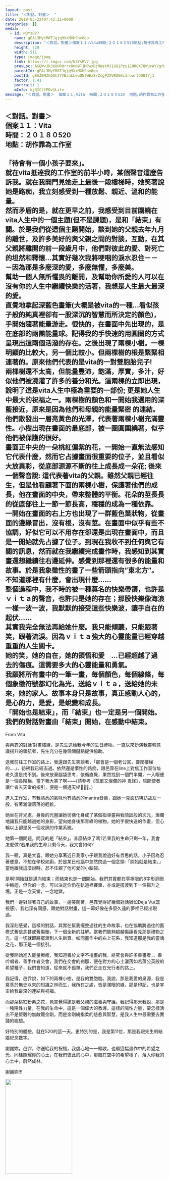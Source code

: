 ```yaml
---
layout: post
title: "＜對話。對畫＞  " 
date: 2018-05-22T07:42:21+0000 
categories: [] 
media:
  - id: N3YsRV7
    name: gEAL3MyYM8TJgjq9XxMXh9nv8go
    description: "＜對話。對畫＞個案１１;Vita時間;２０１８０520地點;胡作霏為工作室-----------------------------------------------------------「待會有一個小孩子要來」。就在vita抵達我的工作室的前半小時，某個聲音這麼告訴我。就在我開門見她走上最後一段樓梯時，她笑著說她是路痴，我立刻感受到一種放鬆、親近、溫和的能量。然而矛盾的是，就在更早之前，我感受到目前圍繞在vita人生中的一個主題但不是課題，是和「結束」有關。於是我們從這個主題開始，談到她的父親去年九月的離世，及許多美好的與父親之間的對談，互動，在其父親將離開的前一段歲月中，他們對彼此的愛、對死亡的坦然和釋懷…其實好幾次我將哽咽的淚水忍住－－－因為那是多麼深的愛，多麼無懼，多麼美。幫助一個人無所懼畏的離開，及幫助你所愛的人可以在沒有你的人生中繼續快樂的活著，我想是人生最大最深的愛。直覺地拿起深藍色畫筆大概是被vita的一種…看似孩子般的純真裡卻有一股深沉的智慧而所決定的顏色，手開始隨著能量游走。很快的，在畫面中先出現的，是在底部的兩團能量球。記得我的手快速的用圓圈的方式呈現出這兩個活潑的存在。之後出現了兩棵小樹。一棵明顯的比較大，另一個比較小。但兩棵樹的根是緊緊相連著的。原來他們代表的是vita的一對雙胞胎兒子!兩棵樹還不太高，但能量豐沛，飽滿，厚實，多汁，好似他們被澆灌了許多的養分和光。這兩棵的立即出現，說明了這是vita人生中極為重要的一部份; 更是她人生中最大的祝福之一。兩棵樹的顏色和一開始我選用的深藍接近，原來是因為他們和母親的能量緊密 的連結。他們散發出一層亮黃色的光澤，代表著兩棵小樹充滿靈性。小樹出現在畫面的最底部，被一圈圓圍繞著，似乎他們被保護的很好。畫面正中央的一朵桃紅偏紫的花，一開始一直無法感知它代表什麼，然而它占據畫面很重要的位子，並且看似大放異彩，從底部源源不斷的往上成長成一朵花; 後來一個聲音說; 這代表著vita的父親。雖然父親已經往生，但是他看顧著下面的兩棵小樹，保護著他們的成長，他在畫面的中央，帶來整體的平衡。花朵的莖長長的從底部往上一節一節長高，穩穩的成為一種依靠。一開始在畫面的右上方也出現了一群藍色葉狀物，從畫面的邊緣冒出，沒有根，沒有莖。在畫面中似乎有些不協調，好似它可以不用存在卻還是出現在畫面中，而且是一開始就先占據了位子。到現在我收不到任何與它有關的訊息，然而就在我繼續完成畫作時，我感知到其實畫還想繼續往右邊延伸。感覺到那裡還有很多的能量和故事。於是我象徵性的畫了一些箭頭指向”東北方”。不知道那裡有什麼，會出現什麼……整個過程中，我不時的被一種莫名的快樂帶領，也許是ｖｉｔａ的聲音，也許只是她的存在；那股快樂像海浪一樣一波一波，我默默的接受這些快樂波，讓手自在的起伏……其實我完全無法再給她什麼。我只能傾聽，只能跟著笑，跟著流淚。因為ｖｉｔａ強大的心靈能量已經穿越重重的人生關卡。她的笑，她的自在，她的領悟和愛　…已經超越了過去的傷痕。這需要多大的心靈能量和勇氣。我願將所有畫中的一筆一畫，每個顏色，每個線條，每個象徵符號都幻化為光，送給ｖｉｔａ，送給她的未來，她的家人。故事本身只是故事，真正感動人心的，是心的力，是愛，是蛻變和成長。「開始也是結束」，而「結束」也一定是另一個開始。我們的對話對畫由「結束」開始，在感動中結束。---------------------------------------From Vita與邑霏的對話˙對畫結緣，是先生送給我今年的生日禮物。一直以來扮演我靈魂意識揚升的領航者，先生充分在幾個關鍵點提供協助。送我前往工作室的路上，我還跟先生笑談著，「那會是一個老公寓，要爬樓梯的....」，彷彿我已經去過。依然還是慣性的路痴，跟邑霏在line上對焦工作室位址老久還是找不到。後來放棄腦袋思考，依循直覺，果然找到一個門半開，一入眼便是一個長階梯，當下我大笑了啊~~~請參考《孤單又燦爛的神 鬼怪》，陰間使者讓亡者去天堂的指引，便是一個通天梯🤣🤣🤣。進入工作室，有我熟悉的氣味也有熟悉的mantra音樂，跟她一見面彷彿訪故友一般，有著灑灑落落的輕鬆。她坐在背光處，身後的光圈讓她彷彿化身成了某個指導靈與我晤談般的次元，燦爛地讓我只能越過她的身影，望向她身後那青綠的植物。她的手很快速的作畫，但心輪以上卻是另一個收訊的作業系統。她第一個問題，問我的是「結束」。甚麼結束了嗎?若果我的生命只剩一年，我會怎麼做?若果我的生命只剩今天，我又會如何?我一聽，真是大喜。跟她分享著近日我家小子跟我說過好有哲思的話。小子因為忍著便意，不想在學校如廁，於是某日他腦中忽然閃過一個念頭;「開始就是結束。」當他跟我這麼說時，忍不住親了他可愛的小腦袋。是啊!開始就是邁向結束；而結束也是一個開始。我們其實都在零極限的8字形迴圈中輪迴，但你的一念，可以決定你仍在軌道裡賽車，亦或是擺渡到下一個揚升之境。正是一念天堂，一念地獄。我們一邊對談著自己的故事，一邊笑鬧著，邑霏覺得好幾個對話猶如Deja Vu既視感，我也深有同感。跟她對話對畫，這一幕好像在多麼久遠的夢裡已經出現過。我深刻感覺，這樣的對話，其實在幫我攏整過往的生命故事，也在協助將過往的舊模式舊信念甚或舊傷慟，下一個全新的註解。當我們能夠超越傷痛看見那是禮物之光，這一切就即將擺渡到人生新頁。如同畫作中的右上花系，我知道那是我的靈魂之花，那正是一個接引。從我開始進入能量療癒，我知道善於文字不擅畫的我，終究會與許多善畫者，、善吟唱者、善手作者交會，我們在交會的剎那，便在對方的心土灑落如若蒲公英般的希望種子，我們會知道，從來就不孤單，我們正走在光行者的路上。我記得，邑霏說，如下的兩棵小樹，是我的雙胞胎。我說，那是我愛的泉源，我是奠基於無史以來的知識之林而生，我所在之處，皆是滿眼的綠，那是印記，也是宇宙給我最深的連結與祝福。而那朵桃紅粉紫之花，邑霏覺得該是我父親的滋養與守護。我記得那天我說，那是一種陽性力量，在我的生命中，這是一個偉大的教導。這樣的陽性力量，要怎樣活出不是堅毅的無敵鐵金剛，而是金剛繞指柔的慈悲與智慧，是我人生中最需要去實踐的經驗。好特別的體驗，就在520的這一天。更特別的是，我是第11位，那是我跟先生的結婚紀念數字。謝謝妳，邑霏，你送給我的祝福，我虔心地一一領收。也願這幅畫作中的希望之光，同樣照耀你的心土，在我們彼此的心中，那飄在空中的希望種子，落入你我的心土中，蔚然成林。謝謝妳!!!"   
    height: 720
    width: 511
    type: image/jpeg
    link: https://i.imgur.com/N3YsRV7.jpg
    prevLoc: AGQWvJk3X8HROrrx0nN9TjMPwxDjMWskMJ1G91Pzu1E0ROX78WurAYVgrBrMiLXW9E4AwgIDZk6g5PW7SL6vDYqA4BH8AyDDA6MRHXPxlmk8oZfXVgW5nv5guqWkr58RoBt30W8EG0NwSZ2YxyEor5cABLX1pg8Gu1xB01jEOPINPP6kv97wFvYKDBBr7rHxmJ5yBQVQtBQ1m5821KtDvDVokMPxTOD9KmjXA3CwOMojjjW9imPB1gj2KBh5OBZmZO1Xfvq
    parentId: gEAL3MyYM8TJgjq9XxMXh9nv8go
    postId: gEAJBNZkOGCJYVBznLLwuQNlWEz8rZcgPZXVRQ66c3roorlDQ8I7j1
    factor: 1.41
    portrait: 1
    mInfo: kjQIClfPOv3Litv
message: "＜對話。對畫＞  個案１１;Vita  時間;２０１８０520  地點;胡作霏為工作室  -----------------------------------------------------------  「待會有一個小孩子要來」。  就在vita抵達我的工作室的前半小時，某個聲音這麼告訴我。就在我開門見她走上最後一段樓梯時，她笑著說她是路痴，我立刻感受到一種放鬆、親近、溫和的能量。  然而矛盾的是，就在更早之前，我感受到目前圍繞在vita人生中的一個主題但不是課題，是和「結束」有關。於是我們從這個主題開始，談到她的父親去年九月的離世，及許多美好的與父親之間的對談，互動，在其父親將離開的前一段歲月中，他們對彼此的愛、對死亡的坦然和釋懷…其實好幾次我將哽咽的淚水忍住－－－因為那是多麼深的愛，多麼無懼，多麼美。  幫助一個人無所懼畏的離開，及幫助你所愛的人可以在沒有你的人生中繼續快樂的活著，我想是人生最大最深的愛。  直覺地拿起深藍色畫筆大概是被vita的一種…看似孩子般的純真裡卻有一股深沉的智慧而所決定的顏色，手開始隨著能量游走。很快的，在畫面中先出現的，是在底部的兩團能量球。記得我的手快速的用圓圈的方式呈現出這兩個活潑的存在。之後出現了兩棵小樹。一棵明顯的比較大，另一個比較小。但兩棵樹的根是緊緊相連著的。原來他們代表的是vita的一對雙胞胎兒子!  兩棵樹還不太高，但能量豐沛，飽滿，厚實，多汁，好似他們被澆灌了許多的養分和光。這兩棵的立即出現，說明了這是vita人生中極為重要的一部份; 更是她人生中最大的祝福之一。兩棵樹的顏色和一開始我選用的深藍接近，原來是因為他們和母親的能量緊密 的連結。他們散發出一層亮黃色的光澤，代表著兩棵小樹充滿靈性。小樹出現在畫面的最底部，被一圈圓圍繞著，似乎他們被保護的很好。  畫面正中央的一朵桃紅偏紫的花，一開始一直無法感知它代表什麼，然而它占據畫面很重要的位子，並且看似大放異彩，從底部源源不斷的往上成長成一朵花; 後來一個聲音說; 這代表著vita的父親。雖然父親已經往生，但是他看顧著下面的兩棵小樹，保護著他們的成長，他在畫面的中央，帶來整體的平衡。花朵的莖長長的從底部往上一節一節長高，穩穩的成為一種依靠。  一開始在畫面的右上方也出現了一群藍色葉狀物，從畫面的邊緣冒出，沒有根，沒有莖。在畫面中似乎有些不協調，好似它可以不用存在卻還是出現在畫面中，而且是一開始就先占據了位子。到現在我收不到任何與它有關的訊息，然而就在我繼續完成畫作時，我感知到其實畫還想繼續往右邊延伸。感覺到那裡還有很多的能量和故事。於是我象徵性的畫了一些箭頭指向”東北方”。不知道那裡有什麼，會出現什麼……  整個過程中，我不時的被一種莫名的快樂帶領，也許是ｖｉｔａ的聲音，也許只是她的存在；那股快樂像海浪一樣一波一波，我默默的接受這些快樂波，讓手自在的起伏……  其實我完全無法再給她什麼。我只能傾聽，只能跟著笑，跟著流淚。因為ｖｉｔａ強大的心靈能量已經穿越重重的人生關卡。  她的笑，她的自在，她的領悟和愛　…已經超越了過去的傷痕。這需要多大的心靈能量和勇氣。  我願將所有畫中的一筆一畫，每個顏色，每個線條，每個象徵符號都幻化為光，送給ｖｉｔａ，送給她的未來，她的家人。故事本身只是故事，真正感動人心的，是心的力，是愛，是蛻變和成長。  「開始也是結束」，而「結束」也一定是另一個開始。我們的對話對畫由「結束」開始，在感動中結束。  ---------------------------------------  From Vita    與邑霏的對話˙對畫結緣，是先生送給我今年的生日禮物。一直以來扮演我靈魂意識揚升的領航者，先生充分在幾個關鍵點提供協助。    送我前往工作室的路上，我還跟先生笑談著，「那會是一個老公寓，要爬樓梯的....」，彷彿我已經去過。依然還是慣性的路痴，跟邑霏在line上對焦工作室位址老久還是找不到。後來放棄腦袋思考，依循直覺，果然找到一個門半開，一入眼便是一個長階梯，當下我大笑了啊~~~請參考《孤單又燦爛的神 鬼怪》，陰間使者讓亡者去天堂的指引，便是一個通天梯🤣🤣🤣。    進入工作室，有我熟悉的氣味也有熟悉的mantra音樂，跟她一見面彷彿訪故友一般，有著灑灑落落的輕鬆。    她坐在背光處，身後的光圈讓她彷彿化身成了某個指導靈與我晤談般的次元，燦爛地讓我只能越過她的身影，望向她身後那青綠的植物。她的手很快速的作畫，但心輪以上卻是另一個收訊的作業系統。    她第一個問題，問我的是「結束」。甚麼結束了嗎?若果我的生命只剩一年，我會怎麼做?若果我的生命只剩今天，我又會如何?    我一聽，真是大喜。跟她分享著近日我家小子跟我說過好有哲思的話。小子因為忍著便意，不想在學校如廁，於是某日他腦中忽然閃過一個念頭;「開始就是結束。」當他跟我這麼說時，忍不住親了他可愛的小腦袋。    是啊!開始就是邁向結束；而結束也是一個開始。我們其實都在零極限的8字形迴圈中輪迴，但你的一念，可以決定你仍在軌道裡賽車，亦或是擺渡到下一個揚升之境。正是一念天堂，一念地獄。    我們一邊對談著自己的故事，一邊笑鬧著，邑霏覺得好幾個對話猶如Deja Vu既視感，我也深有同感。跟她對話對畫，這一幕好像在多麼久遠的夢裡已經出現過。    我深刻感覺，這樣的對話，其實在幫我攏整過往的生命故事，也在協助將過往的舊模式舊信念甚或舊傷慟，下一個全新的註解。當我們能夠超越傷痛看見那是禮物之光，這一切就即將擺渡到人生新頁。如同畫作中的右上花系，我知道那是我的靈魂之花，那正是一個接引。    從我開始進入能量療癒，我知道善於文字不擅畫的我，終究會與許多善畫者，、善吟唱者、善手作者交會，我們在交會的剎那，便在對方的心土灑落如若蒲公英般的希望種子，我們會知道，從來就不孤單，我們正走在光行者的路上。    我記得，邑霏說，如下的兩棵小樹，是我的雙胞胎。我說，那是我愛的泉源，我是奠基於無史以來的知識之林而生，我所在之處，皆是滿眼的綠，那是印記，也是宇宙給我最深的連結與祝福。    而那朵桃紅粉紫之花，邑霏覺得該是我父親的滋養與守護。我記得那天我說，那是一種陽性力量，在我的生命中，這是一個偉大的教導。這樣的陽性力量，要怎樣活出不是堅毅的無敵鐵金剛，而是金剛繞指柔的慈悲與智慧，是我人生中最需要去實踐的經驗。    好特別的體驗，就在520的這一天。更特別的是，我是第11位，那是我跟先生的結婚紀念數字。    謝謝妳，邑霏，你送給我的祝福，我虔心地一一領收。也願這幅畫作中的希望之光，同樣照耀你的心土，在我們彼此的心中，那飄在空中的希望種子，落入你我的心土中，蔚然成林。    謝謝妳!!!"
---
```


＜對話。對畫＞  
個案１１：Vita  
時間：２０１８０520  
地點：胡作霏為工作室  
-----------------------------------------------------------  
「待會有一個小孩子要來」。  
就在vita抵達我的工作室的前半小時，某個聲音這麼告訴我。就在我開門見她走上最後一段樓梯時，她笑著說她是路痴，我立刻感受到一種放鬆、親近、溫和的能量。  
然而矛盾的是，就在更早之前，我感受到目前圍繞在vita人生中的一個主題(但不是課題)，是和「結束」有關。於是我們從這個主題開始，談到她的父親去年九月的離世，及許多美好的與父親之間的對談，互動，在其父親將離開的前一段歲月中，他們對彼此的愛、對死亡的坦然和釋懷…其實好幾次我將哽咽的淚水忍住－－－因為那是多麼深的愛，多麼無懼，多麼美。  
幫助一個人無所懼畏的離開，及幫助你所愛的人可以在沒有你的人生中繼續快樂的活著，我想是人生最大最深的愛。  
直覺地拿起深藍色畫筆(大概是被vita的一種…看似孩子般的純真裡卻有一股深沉的智慧而所決定的顏色)，手開始隨著能量游走。很快的，在畫面中先出現的，是在底部的兩團能量球。記得我的手快速的用圓圈的方式呈現出這兩個活潑的存在。之後出現了兩棵小樹。一棵明顯的比較大，另一個比較小。但兩棵樹的根是緊緊相連著的。原來他們代表的是vita的一對雙胞胎兒子!  
兩棵樹還不太高，但能量豐沛，飽滿，厚實，多汁，好似他們被澆灌了許多的養分和光。這兩棵的立即出現，說明了這是vita人生中極為重要的一部份; 更是她人生中最大的祝福之一。兩棵樹的顏色和一開始我選用的深藍接近，原來是因為他們和母親的能量緊密 的連結。他們散發出一層亮黃色的光澤，代表著兩棵小樹充滿靈性。小樹出現在畫面的最底部，被一圈圓圍繞著，似乎他們被保護的很好。  
畫面正中央的一朵桃紅偏紫的花，一開始一直無法感知它代表什麼，然而它占據畫面很重要的位子，並且看似大放異彩，從底部源源不斷的往上成長成一朵花; 後來一個聲音說: 這代表著vita的父親。雖然父親已經往生，但是他看顧著下面的兩棵小樹，保護著他們的成長，他在畫面的中央，帶來整體的平衡。花朵的莖長長的從底部往上一節一節長高，穩穩的成為一種依靠。  
一開始在畫面的右上方也出現了一群藍色葉狀物，從畫面的邊緣冒出，沒有根，沒有莖。在畫面中似乎有些不協調，好似它可以不用存在卻還是出現在畫面中，而且是一開始就先占據了位子。到現在我收不到任何與它有關的訊息，然而就在我繼續完成畫作時，我感知到其實畫還想繼續往右邊延伸。感覺到那裡還有很多的能量和故事。於是我象徵性的畫了一些箭頭指向”東北方”。不知道那裡有什麼，會出現什麼……  
整個過程中，我不時的被一種莫名的快樂帶領，也許是ｖｉｔａ的聲音，也許只是她的存在；那股快樂像海浪一樣一波一波，我默默的接受這些快樂波，讓手自在的起伏……  
其實我完全無法再給她什麼。我只能傾聽，只能跟著笑，跟著流淚。因為ｖｉｔａ強大的心靈能量已經穿越重重的人生關卡。  
她的笑，她的自在，她的領悟和愛　…已經超越了過去的傷痕。這需要多大的心靈能量和勇氣。  
我願將所有畫中的一筆一畫，每個顏色，每個線條，每個象徵符號都幻化為光，送給ｖｉｔａ，送給她的未來，她的家人。故事本身只是故事，真正感動人心的，是心的力，是愛，是蛻變和成長。  
「開始也是結束」，而「結束」也一定是另一個開始。我們的對話對畫由「結束」開始，在感動中結束。  
---------------------------------------  
From Vita  
  
與邑霏的對話˙對畫結緣，是先生送給我今年的生日禮物。一直以來扮演我靈魂意識揚升的領航者，先生充分在幾個關鍵點提供協助。  
  
送我前往工作室的路上，我還跟先生笑談著，「那會是一個老公寓，要爬樓梯的....」，彷彿我已經去過。依然還是慣性的路痴，跟邑霏在line上對焦工作室位址老久還是找不到。後來放棄腦袋思考，依循直覺，果然找到一個門半開，一入眼便是一個長階梯，當下我大笑了啊~~~(請參考《孤單又燦爛的神 鬼怪》，陰間使者讓亡者去天堂的指引，便是一個通天梯🤣🤣🤣。)  
  
進入工作室，有我熟悉的氣味也有熟悉的mantra音樂，跟她一見面彷彿訪故友一般，有著灑灑落落的輕鬆。  
  
她坐在背光處，身後的光圈讓她彷彿化身成了某個指導靈與我晤談般的次元，燦爛地讓我只能越過她的身影，望向她身後那青綠的植物。她的手很快速的作畫，但心輪以上卻是另一個收訊的作業系統。  
  
她第一個問題，問我的是「結束」。甚麼結束了嗎?若果我的生命只剩一年，我會怎麼做?若果我的生命只剩今天，我又會如何?  
  
我一聽，真是大喜。跟她分享著近日我家小子跟我說過好有哲思的話。小子因為忍著便意，不想在學校如廁，於是某日他腦中忽然閃過一個念頭:「開始就是結束。」當他跟我這麼說時，忍不住親了他可愛的小腦袋。  
  
是啊!開始就是邁向結束；而結束也是一個開始。我們其實都在零極限的8字形迴圈中輪迴，但你的一念，可以決定你仍在軌道裡賽車，亦或是擺渡到下一個揚升之境。正是一念天堂，一念地獄。  
  
我們一邊對談著自己的故事，一邊笑鬧著，邑霏覺得好幾個對話猶如Deja Vu(既視感)，我也深有同感。跟她對話對畫，這一幕好像在多麼久遠的夢裡已經出現過。  
  
我深刻感覺，這樣的對話，其實在幫我攏整過往的生命故事，也在協助將過往的舊模式舊信念甚或舊傷慟，下一個全新的註解。當我們能夠超越傷痛看見那是禮物之光，這一切就即將擺渡到人生新頁。如同畫作中的右上花系，我知道那是我的靈魂之花，那正是一個接引。  
  
從我開始進入能量療癒，我知道善於文字不擅畫的我，終究會與許多善畫者，、善吟唱者、善手作者交會，我們在交會的剎那，便在對方的心土灑落如若蒲公英般的希望種子，我們會知道，從來就不孤單，我們正走在光行者的路上。  
  
我記得，邑霏說，如下的兩棵小樹，是我的雙胞胎。我說，那是我愛的泉源，我是奠基於無史以來的知識之林而生，我所在之處，皆是滿眼的綠，那是印記，也是宇宙給我最深的連結與祝福。  
  
而那朵桃紅粉紫之花，邑霏覺得該是我父親的滋養與守護。我記得那天我說，那是一種陽性力量，在我的生命中，這是一個偉大的教導。這樣的陽性力量，要怎樣活出不是堅毅的無敵鐵金剛，而是金剛繞指柔的慈悲與智慧，是我人生中最需要去實踐的經驗。  
  
好特別的體驗，就在520的這一天。更特別的是，我是第11位，那是我跟先生的結婚紀念數字。  
  
謝謝妳，邑霏，你送給我的祝福，我虔心地一一領收。也願這幅畫作中的希望之光，同樣照耀你的心土，在我們彼此的心中，那飄在空中的希望種子，落入你我的心土中，蔚然成林。  
  
謝謝妳!!!


[//]: #media:  
<a href="https://i.imgur.com/N3YsRV7.jpg"><img src="https://i.imgur.com/N3YsRV7.jpg" height="300" width="212" /></a> 
 
